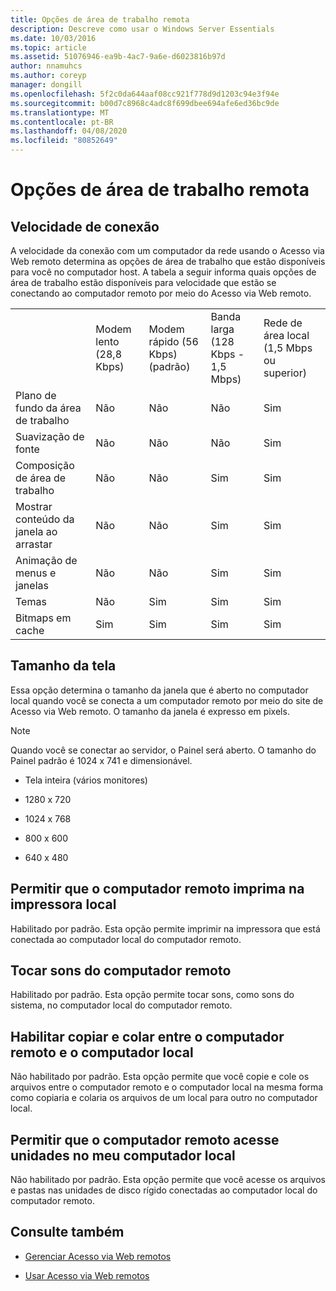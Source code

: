 ```yaml
---
title: Opções de área de trabalho remota
description: Descreve como usar o Windows Server Essentials
ms.date: 10/03/2016
ms.topic: article
ms.assetid: 51076946-ea9b-4ac7-9a6e-d6023816b97d
author: nnamuhcs
ms.author: coreyp
manager: dongill
ms.openlocfilehash: 5f2c0da644aaf08cc921f778d9d1203c94e3f94e
ms.sourcegitcommit: b00d7c8968c4adc8f699dbee694afe6ed36bc9de
ms.translationtype: MT
ms.contentlocale: pt-BR
ms.lasthandoff: 04/08/2020
ms.locfileid: "80852649"
---
```

# <a name="remote-desktop-options"></a>Opções de área de trabalho remota
 
  
## <a name="connection-speed"></a>Velocidade de conexão  
 A velocidade da conexão com um computador da rede usando o Acesso via Web remoto determina as opções de área de trabalho que estão disponíveis para você no computador host. A tabela a seguir informa quais opções de área de trabalho estão disponíveis para velocidade que estão se conectando ao computador remoto por meio do Acesso via Web remoto.  
  
||||||  
|-|-|-|-|-|  
||Modem lento (28,8 Kbps)|Modem rápido (56 Kbps) (padrão)|Banda larga (128 Kbps - 1,5 Mbps)|Rede de área local (1,5 Mbps ou superior)|  
|Plano de fundo da área de trabalho|Não|Não|Não|Sim|  
|Suavização de fonte|Não|Não|Não|Sim|  
|Composição de área de trabalho|Não|Não|Sim|Sim|  
|Mostrar conteúdo da janela ao arrastar|Não|Não|Sim|Sim|  
|Animação de menus e janelas|Não|Não|Sim|Sim|  
|Temas|Não|Sim|Sim|Sim|  
|Bitmaps em cache|Sim|Sim|Sim|Sim|  
  
## <a name="screen-size"></a>Tamanho da tela  
 Essa opção determina o tamanho da janela que é aberto no computador local quando você se conecta a um computador remoto por meio do site de Acesso via Web remoto. O tamanho da janela é expresso em pixels.  
  
> [!NOTE]
>  Quando você se conectar ao servidor, o Painel será aberto. O tamanho do Painel padrão é 1024 x 741 e dimensionável.  
  
-   Tela inteira (vários monitores)  
  
-   1280 x 720  
  
-   1024 x 768  
  
-   800 x 600  
  
-   640 x 480  
  
## <a name="enable-the-remote-computer-to-print-to-my-local-printer"></a>Permitir que o computador remoto imprima na impressora local  
 Habilitado por padrão. Esta opção permite imprimir na impressora que está conectada ao computador local do computador remoto.  
  
## <a name="play-sounds-from-the-remote-computer"></a>Tocar sons do computador remoto  
 Habilitado por padrão. Esta opção permite tocar sons, como sons do sistema, no computador local do computador remoto.  
  
## <a name="enable-copy-and-paste-between-the-remote-computer-and-the-local-computer"></a>Habilitar copiar e colar entre o computador remoto e o computador local  
 Não habilitado por padrão. Esta opção permite que você copie e cole os arquivos entre o computador remoto e o computador local na mesma forma como copiaria e colaria os arquivos de um local para outro no computador local.  
  
## <a name="enable-the-remote-computer-to-access-drives-on-my-local-computer"></a>Permitir que o computador remoto acesse unidades no meu computador local  
 Não habilitado por padrão. Esta opção permite que você acesse os arquivos e pastas nas unidades de disco rígido conectadas ao computador local do computador remoto.  
  
## <a name="see-also"></a>Consulte também  
  
-   [Gerenciar Acesso via Web remotos](../manage/Manage-Remote-Web-Access-in-Windows-Server-Essentials.md)  
  
-   [Usar Acesso via Web remotos](../use/Use-Remote-Web-Access-in-Windows-Server-Essentials.md)
